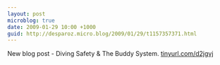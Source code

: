 ```yaml
---
layout: post
microblog: true
date: 2009-01-29 10:00 +1000
guid: http://desparoz.micro.blog/2009/01/29/t1157357371.html
---
```

New blog post - Diving Safety &amp; The Buddy System.  [tinyurl.com/d2jgvj](http://tinyurl.com/d2jgvj)
